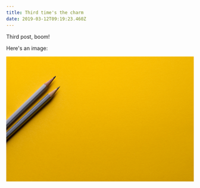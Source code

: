 ```yaml
---
title: Third time's the charm
date: 2019-03-12T09:19:23.460Z
---
```

Third post, boom!

Here's an image:

![Pencils, yo!](/static/assets/joanna-kosinska-129039-unsplash.jpg "Pencils on a yellow background")
